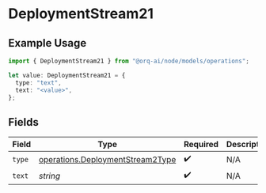 # DeploymentStream21

## Example Usage

```typescript
import { DeploymentStream21 } from "@orq-ai/node/models/operations";

let value: DeploymentStream21 = {
  type: "text",
  text: "<value>",
};
```

## Fields

| Field                                                                                | Type                                                                                 | Required                                                                             | Description                                                                          |
| ------------------------------------------------------------------------------------ | ------------------------------------------------------------------------------------ | ------------------------------------------------------------------------------------ | ------------------------------------------------------------------------------------ |
| `type`                                                                               | [operations.DeploymentStream2Type](../../models/operations/deploymentstream2type.md) | :heavy_check_mark:                                                                   | N/A                                                                                  |
| `text`                                                                               | *string*                                                                             | :heavy_check_mark:                                                                   | N/A                                                                                  |